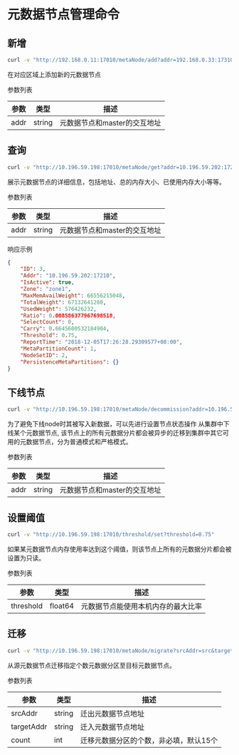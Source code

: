 # 元数据节点管理命令

## 新增

``` bash
curl -v "http://192.168.0.11:17010/metaNode/add?addr=192.168.0.33:17310"
```

在对应区域上添加新的元数据节点

参数列表

| 参数   | 类型     | 描述                |
|------|--------|-------------------|
| addr | string | 元数据节点和master的交互地址 |

## 查询

``` bash
curl -v "http://10.196.59.198:17010/metaNode/get?addr=10.196.59.202:17210"  | python -m json.tool
```

展示元数据节点的详细信息，包括地址、总的内存大小、已使用内存大小等等。

参数列表

| 参数   | 类型     | 描述                |
|------|--------|-------------------|
| addr | string | 元数据节点和master的交互地址 |

响应示例

``` json
{
    "ID": 3,
    "Addr": "10.196.59.202:17210",
    "IsActive": true,
    "Zone": "zone1",
    "MaxMemAvailWeight": 66556215048,
    "TotalWeight": 67132641280,
    "UsedWeight": 576426232,
    "Ratio": 0.008586377967698518,
    "SelectCount": 0,
    "Carry": 0.6645600532184904,
    "Threshold": 0.75,
    "ReportTime": "2018-12-05T17:26:28.29309577+08:00",
    "MetaPartitionCount": 1,
    "NodeSetID": 2,
    "PersistenceMetaPartitions": {}
}
```

## 下线节点

``` bash
curl -v "http://10.196.59.198:17010/metaNode/decommission?addr=10.196.59.202:17210" 
```

为了避免下线node时其被写入新数据，可以先进行设置节点状态操作
从集群中下线某个元数据节点,
该节点上的所有元数据分片都会被异步的迁移到集群中其它可用的元数据节点，分为普通模式和严格模式。

参数列表

| 参数   | 类型     | 描述                |
|------|--------|-------------------|
| addr | string | 元数据节点和master的交互地址 |

## 设置阈值

``` bash
curl -v "http://10.196.59.198:17010/threshold/set?threshold=0.75"
```

如果某元数据节点内存使用率达到这个阈值，则该节点上所有的元数据分片都会被设置为只读。

参数列表

| 参数        | 类型      | 描述                |
|-----------|---------|-------------------|
| threshold | float64 | 元数据节点能使用本机内存的最大比率 |

## 迁移

``` bash
curl -v "http://10.196.59.198:17010/metaNode/migrate?srcAddr=src&targetAddr=dst&count=3"
```

从源元数据节点迁移指定个数元数据分区至目标元数据节点。

参数列表

| 参数         | 类型     | 描述                   |
|------------|--------|----------------------|
| srcAddr    | string | 迁出元数据节点地址            |
| targetAddr | string | 迁入元数据节点地址            |
| count      | int    | 迁移元数据分区的个数，非必填，默认15个 |

